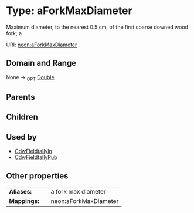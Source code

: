 
# Type: aForkMaxDiameter


Maximum diameter, to the nearest 0.5 cm, of the first coarse downed wood fork; a

URI: [neon:aForkMaxDiameter](https://data.neonscience.org/aForkMaxDiameter)


## Domain and Range

None ->  <sub>OPT</sub> [Double](types/Double.md)

## Parents


## Children


## Used by

 * [CdwFieldtallyIn](CdwFieldtallyIn.md)
 * [CdwFieldtallyPub](CdwFieldtallyPub.md)

## Other properties

|  |  |  |
| --- | --- | --- |
| **Aliases:** | | a fork max diameter |
| **Mappings:** | | neon:aForkMaxDiameter |

